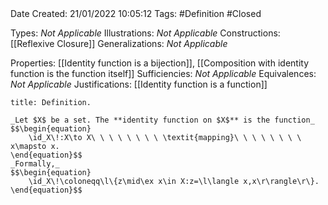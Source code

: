 <br />
<br />

Date Created: 21/01/2022 10:05:12
Tags: #Definition #Closed 

Types: _Not Applicable_
Illustrations: _Not Applicable_ 
Constructions: [[Reflexive Closure]]
Generalizations: _Not Applicable_

Properties: [[Identity function is a bijection]], [[Composition with identity function is the function itself]]
Sufficiencies: _Not Applicable_
Equivalences: _Not Applicable_
Justifications: [[Identity function is a function]]

``` ad-Definition
title: Definition.

_Let $X$ be a set. The **identity function on $X$** is the function_
$$\begin{equation}
    \id_X\!:X\to X\ \ \ \ \ \ \ \ \textit{mapping}\ \ \ \ \ \ \ \ x\mapsto x.
\end{equation}$$
_Formally,_
$$\begin{equation}
    \id_X\!\coloneqq\l\{z\mid\ex x\in X:z=\l\langle x,x\r\rangle\r\}.
\end{equation}$$

```
